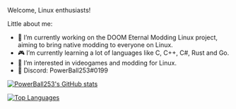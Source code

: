 
Welcome, Linux enthusiasts!

Little about me:

* :telescope: I’m currently working on the DOOM Eternal Modding Linux project, aiming to bring native modding to everyone on Linux.
* :video_game: I’m currently learning a lot of languages like C, C++, C#, Rust and Go.
* :thinking: I’m interested in videogames and modding for Linux.
* :banana: Discord: PowerBall253#0199



[![PowerBall253's GitHub stats](https://github-readme-stats.vercel.app/api?username=PowerBall253&show_icons=true&theme=radical)](https://github.com/anuraghazra/github-readme-stats)

[![Top Languages](https://github-readme-stats.vercel.app/api/top-langs/?username=PowerBall253&langs_count=10&theme=radical)](https://github.com/anuraghazra/github-readme-stats)
